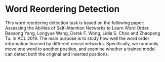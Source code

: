 # Word Reordering Detection
This word reordering detection task is based on the following paper:
Assessing the Abilites of Self-Attention Networks to Learn Word Order. Baosong Yang, Longyue Wang, Derek F. Wong, Lidia S. Chao and Zhaopeng Tu. In ACL 2019.
The main purpose is to study how well the word order information learned by different neural networks. Specifically, we randomly move one word to another position, and examine whether a trained model can detect both the original and inserted positions.
